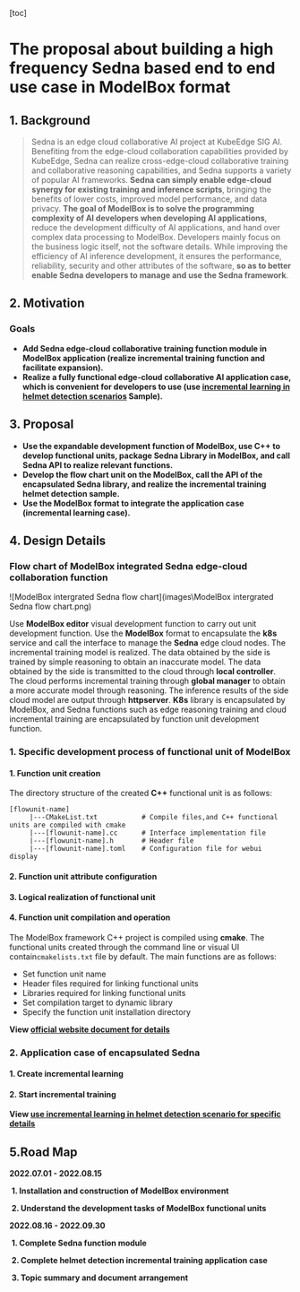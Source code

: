 [toc]

# The proposal about building a high frequency Sedna based end to end use case in ModelBox format

## 1. Background

> Sedna is an edge cloud collaborative AI project at KubeEdge SIG AI. Benefiting from the edge-cloud collaboration capabilities provided by KubeEdge, Sedna can realize cross-edge-cloud collaborative training and collaborative reasoning capabilities, and Sedna supports a variety of popular AI frameworks. **Sedna can simply enable edge-cloud synergy for existing training and inference scripts**, bringing the benefits of lower costs, improved model performance, and data privacy. **The goal of ModelBox is to solve the programming complexity of AI developers when developing AI applications**, reduce the development difficulty of AI applications, and hand over complex data processing to ModelBox. Developers mainly focus on the business logic itself, not the software details. While improving the efficiency of AI inference development, it ensures the performance, reliability, security and other attributes of the software, **so as to better enable Sedna developers to manage and use the Sedna framework**.

## 2. Motivation

### Goals

- **Add Sedna edge-cloud collaborative training function module in ModelBox application (realize incremental training function and facilitate expansion).**
- **Realize a fully functional edge-cloud collaborative AI application case, which is convenient for developers to use (use [incremental learning in helmet detection scenarios]( https://github.com/kubeedge/sedna/blob/main/examples/incremental_learning/helmet_detection/README.md ) Sample).**

## 3. Proposal

- **Use the expandable development function of ModelBox, use C++ to develop functional units, package Sedna Library in ModelBox, and call Sedna API to realize relevant functions.**
- **Develop the flow chart unit on the ModelBox, call the API of the encapsulated Sedna library, and realize the incremental training helmet detection sample.**
- **Use the ModelBox format to integrate the application case (incremental learning case).**



## 4. Design Details

### Flow chart of ModelBox integrated Sedna edge-cloud collaboration function

![ModelBox intergrated Sedna flow chart](images\ModelBox intergrated Sedna flow chart.png)

Use **ModelBox editor** visual development function to carry out unit development function. Use the **ModelBox** format to encapsulate the **k8s** service and call the interface to manage the **Sedna** edge cloud nodes. The incremental training model is realized. The data obtained by the side is trained by simple reasoning to obtain an inaccurate model. The data obtained by the side is transmitted to the cloud through **local controller**. The cloud performs incremental training through **global manager** to obtain a more accurate model through reasoning. The inference results of the side cloud model are output through **httpserver**. **K8s** library is encapsulated by ModelBox, and Sedna functions such as edge reasoning training and cloud incremental training are encapsulated by function unit development function.

### 1. Specific development process of functional unit of ModelBox

#### 1. Function unit creation

 The directory structure of the created **C++** functional unit is as follows:

```
[flowunit-name]
     |---CMakeList.txt           # Compile files,and C++ functional units are compiled with cmake
     |---[flowunit-name].cc      # Interface implementation file
     |---[flowunit-name].h       # Header file
     |---[flowunit-name].toml    # Configuration file for webui display
```

#### 2. Function unit attribute configuration

#### 3. Logical realization of functional unit

#### 4. Function unit compilation and operation

The ModelBox framework C++ project is compiled using **cmake**. The functional units created through the command line or visual UI contain`cmakelists.txt` file by default. The main functions are as follows:

- Set function unit name
- Header files required for linking functional units
- Libraries required for linking functional units
- Set compilation target to dynamic library
- Specify the function unit installation directory

**View [official website document for details]( https://modelbox-ai.com/ )**



### 2. Application case of encapsulated Sedna

#### 1. Create incremental learning

#### 2. Start incremental training

**View [use incremental learning in helmet detection scenario for specific details](https://github.com/kubeedge/sedna/blob/main/examples/incremental_learning/helmet_detection/README.md)**



## 5.Road Map

**2022.07.01 - 2022.08.15**

​	**1. Installation and construction of ModelBox environment**

​	**2. Understand the development tasks of ModelBox functional units**

**2022.08.16 - 2022.09.30**

​	**1. Complete Sedna function module**

​	**2. Complete helmet detection incremental training application case**

​	**3. Topic summary and document arrangement**